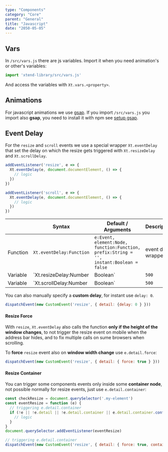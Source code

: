 ```yaml
---
type: "Components"
category: "Core"
parent: "General"
title: "Javascript"
date: "2050-05-05"
---
```


## Vars

In `/src/vars.js` there are js variables. Import it when you need animation's or other's variables:

```jsx
import 'xtend-library/src/vars.js'
```

And access the variables with `Xt.vars.<property>`.

## Animations

For javascript animations we use [gsap](https://greensock.com/gsap/). If you import `/src/vars.js` you import also **gsap**, you need to install it with npm see [setup gsap](/components/core/setup#usage-gsap).

## Event Delay

For the `resize` and `scroll` events we use a special wrapper `Xt.eventDelay` that set the delay on which the resize gets triggered with `Xt.resizeDelay` and `Xt.scrollDelay`.

```js
addEventListener('resize', e => {
  Xt.eventDelay(e, document.documentElement, () => {
    // logic
  })
})

addEventListener('scroll', e => {
  Xt.eventDelay(e, document.documentElement, () => {
    // logic
  })
})
```

<div class="table-scroll">

|                         | Syntax                                    | Default / Arguments                       | Description                   |
| ----------------------- | ----------------------------------------- | ----------------------------- | ----------------------------- |
| Function                  | `Xt.eventDelay:Function`              | `e:Event, element:Node, function:Function, prefix:String = '', instant:Boolean = false`       | event delay wrapper                  |
| Variable                  | `Xt.resizeDelay:Number|Boolean`              | `500`        | Delay for the `resize` event with `Xt.eventDelay`            |
| Variable                  | `Xt.scrollDelay:Number|Boolean`              | `500`        | Delay for the `scroll` event with `Xt.eventDelay`                 |

</div>

You can also manually specify a **custom delay**, for instant use `delay: 0`.

```js
dispatchEvent(new CustomEvent('resize', { detail: {delay: 0 } }))
```

#### Resize Force

With `resize`, `Xt.eventDelay` also calls the function **only if the height of the window changes**, to not trigger the resize event on mobile when the address bar hides, and to fix multiple calls on sume browsers when scrolling.

To **force** `resize` event also on **window width change** use `e.detail.force`:

```js
dispatchEvent(new CustomEvent('resize', { detail: { force: true } }))
```

#### Resize Container

You can trigger some components events only inside some **container node**, not possible normally for resize events, just use `e.detail.container`:

```js
const checkResize = document.querySelector('.my-element')
const eventResize = function (e) {
  // triggering e.detail.container
  if (!e || !e.detail || !e.detail.container || e.detail.container.contains(checkResize)) {
    // logic
  }
}
document.querySelector.addEventListener(eventResize)

// triggering e.detail.container
dispatchEvent(new CustomEvent('resize', { detail: { force: true, container: document.querySelector('.my-container') } }))
```
